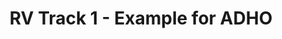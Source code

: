 ---
layout: manifest
title: RV Track 1 - Example for ADHO
manifest_name: rv-track-1-example-for-adho

---